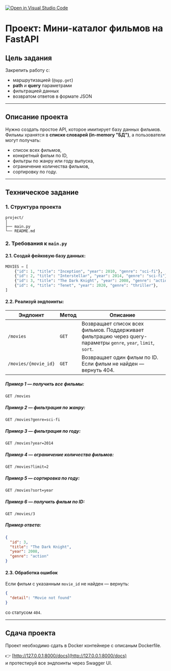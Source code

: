 [![Open in Visual Studio Code](https://classroom.github.com/assets/open-in-vscode-2e0aaae1b6195c2367325f4f02e2d04e9abb55f0b24a779b69b11b9e10269abc.svg)](https://classroom.github.com/online_ide?assignment_repo_id=21092243&assignment_repo_type=AssignmentRepo)
# Проект: Мини-каталог фильмов на FastAPI

## Цель задания
Закрепить работу с:
- маршрутизацией (`@app.get`)
- **path** и **query** параметрами
- фильтрацией данных
- возвратом ответов в формате JSON

---

## Описание проекта
Нужно создать простое API, которое имитирует базу данных фильмов.  
Фильмы хранятся в **списке словарей (in-memory "БД")**, а пользователи могут получать:
- список всех фильмов,  
- конкретный фильм по ID,  
- фильтры по жанру или году выпуска,  
- ограничение количества фильмов,  
- сортировку по году.

---

## Техническое задание

### 1. Структура проекта
```
project/
│
├── main.py
└── README.md
```

### 2. Требования к `main.py`

#### 2.1. Создай фейковую базу данных:
```python
MOVIES = [
    {"id": 1, "title": "Inception", "year": 2010, "genre": "sci-fi"},
    {"id": 2, "title": "Interstellar", "year": 2014, "genre": "sci-fi"},
    {"id": 3, "title": "The Dark Knight", "year": 2008, "genre": "action"},
    {"id": 4, "title": "Tenet", "year": 2020, "genre": "thriller"},
]
```

#### 2.2. Реализуй эндпоинты:

| Эндпоинт | Метод | Описание |
|-----------|--------|----------|
| `/movies` | `GET` | Возвращает список всех фильмов. Поддерживает фильтрацию через query-параметры `genre`, `year`, `limit`, `sort`. |
| `/movies/{movie_id}` | `GET` | Возвращает один фильм по ID. Если фильм не найден — вернуть 404. |

##### Пример 1 — получить все фильмы:
```
GET /movies
```

##### Пример 2 — фильтрация по жанру:
```
GET /movies?genre=sci-fi
```

##### Пример 3 — фильтрация по году:
```
GET /movies?year=2014
```

##### Пример 4 — ограничение количества фильмов:
```
GET /movies?limit=2
```

##### Пример 5 — сортировка по году:
```
GET /movies?sort=year
```

##### Пример 6 — получить фильм по ID:
```
GET /movies/3
```

##### Пример ответа:
```json
{
  "id": 3,
  "title": "The Dark Knight",
  "year": 2008,
  "genre": "action"
}
```

#### 2.3. Обработка ошибок
Если фильм с указанным `movie_id` не найден — вернуть:
```json
{
  "detail": "Movie not found"
}
```
со статусом `404`.

---

## Сдача проекта
Проект необходимо сдать в Docker контейнере с описаным Dockerfile.

   👉 [http://127.0.0.1:8000/docs](http://127.0.0.1:8000/docs)  
   и протестируй все эндпоинты через Swagger UI.
